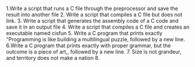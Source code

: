 1.Write a script that runs a C file through the preprocessor and save the result into another file
2. Write a script that compiles a C file but does not link.
3. Write a script that generates the assembly code of a C code and save it in an output file
4. Write a script that compiles a C file and creates an executable named cisfun
5. Write a C program that prints exactly "Programming is like building a multilingual puzzle, followed by a new line.
6.Write a C program that prints exactly with proper grammar, but the outcome is a piece of art,, followed by a new line.
7.  Size is not grandeur, and territory does not make a nation
8. 

